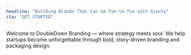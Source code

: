 ```yaml
---
headline: "Building Brands That Can Go Toe-to-Toe with Giants"
cta: "GET STARTED"
---
```


Welcome to DoubleDown Branding — where strategy meets soul. We help startups become unforgettable through bold, story-driven branding and packaging design.
